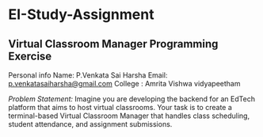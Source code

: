 # EI-Study-Assignment
## Virtual Classroom Manager Programming Exercise

Personal info
Name: P.Venkata Sai Harsha
Email: p.venkatasaiharsha@gmail.com
College : Amrita Vishwa vidyapeetham

*Problem Statement:*
Imagine you are developing the backend for an EdTech platform that aims to host virtual classrooms. Your task is to create a terminal-based Virtual Classroom Manager that handles class scheduling, student attendance, and assignment submissions.
